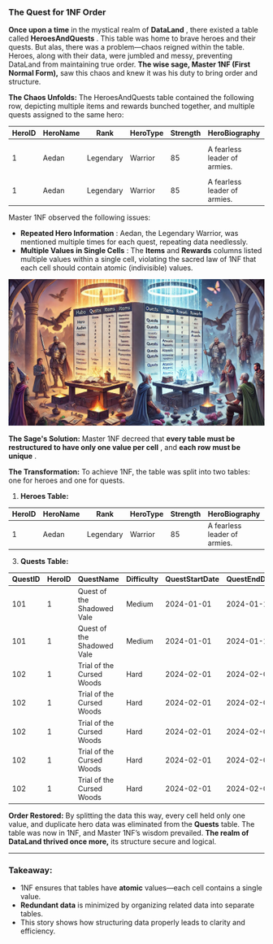 
### **The Quest for 1NF Order**

**Once upon a time** in the mystical realm of  **DataLand** , there existed a table called  **HeroesAndQuests** . This table was home to brave heroes and their quests. But alas, there was a problem—chaos reigned within the table. Heroes, along with their data, were jumbled and messy, preventing DataLand from maintaining true order. **The wise sage, Master 1NF (First Normal Form),** saw this chaos and knew it was his duty to bring order and structure.

**The Chaos Unfolds:**
The HeroesAndQuests table contained the following row, depicting multiple items and rewards bunched together, and multiple quests assigned to the same hero:

| HeroID | HeroName | Rank      | HeroType | Strength | HeroBiography                | HeroExperience | QuestID | QuestName                  | Difficulty | QuestStartDate | QuestEndDate | QuestDuration | Items               | Rewards                           |
| ------ | -------- | --------- | -------- | -------- | ---------------------------- | -------------- | ------- | -------------------------- | ---------- | -------------- | ------------ | ------------- | ------------------- | --------------------------------- |
| 1      | Aedan    | Legendary | Warrior  | 85       | A fearless leader of armies. | 1200 XP        | 101     | Quest of the Shadowed Vale | Medium     | 2024-01-01     | 2024-01-10   | 9             | Sword, Shield       | Amulet of Light, Ring of Vitality |
| 1      | Aedan    | Legendary | Warrior  | 85       | A fearless leader of armies. | 1200 XP        | 102     | Trial of the Cursed Woods  | Hard       | 2024-02-01     | 2024-02-07   | 6             | Healing Potion (x5) | Ring of Vitality                  |

Master 1NF observed the following issues:

* **Repeated Hero Information** : Aedan, the Legendary Warrior, was mentioned multiple times for each quest, repeating data needlessly.
* **Multiple Values in Single Cells** : The **Items** and **Rewards** columns listed multiple values within a single cell, violating the sacred law of 1NF that each cell should contain atomic (indivisible) values.

![1731517533633](image/quest_log/1731517533633.png)

**The Sage's Solution:**
Master 1NF decreed that  **every table must be restructured to have only one value per cell** , and  **each row must be unique** .

**The Transformation:**
To achieve 1NF, the table was split into two tables: one for heroes and one for quests.

1. **Heroes Table:**

| HeroID | HeroName | Rank      | HeroType | Strength | HeroBiography                | HeroExperience |
| ------ | -------- | --------- | -------- | -------- | ---------------------------- | -------------- |
| 1      | Aedan    | Legendary | Warrior  | 85       | A fearless leader of armies. | 1200 XP        |

3. **Quests Table:**

| QuestID | HeroID | QuestName                  | Difficulty | QuestStartDate | QuestEndDate | QuestDuration | Item                | Reward           |
   | ------- | ------ | -------------------------- | ---------- | -------------- | ------------ | ------------- | ------------------- | ---------------- |
   | 101     | 1      | Quest of the Shadowed Vale | Medium     | 2024-01-01     | 2024-01-10   | 9             | Sword               | Amulet of Light  |
   | 101     | 1      | Quest of the Shadowed Vale | Medium     | 2024-01-01     | 2024-01-10   | 9             | Shield              | Ring of Vitality |
   | 102     | 1      | Trial of the Cursed Woods  | Hard       | 2024-02-01     | 2024-02-07   | 6             | Healing Potion (x1) | Ring of Vitality |
   | 102     | 1      | Trial of the Cursed Woods  | Hard       | 2024-02-01     | 2024-02-07   | 6             | Healing Potion (x2) | NULL             |
   | 102     | 1      | Trial of the Cursed Woods  | Hard       | 2024-02-01     | 2024-02-07   | 6             | Healing Potion (x3) | NULL             |
   | 102     | 1      | Trial of the Cursed Woods  | Hard       | 2024-02-01     | 2024-02-07   | 6             | Healing Potion (x4) | NULL             |
   | 102     | 1      | Trial of the Cursed Woods  | Hard       | 2024-02-01     | 2024-02-07   | 6             | Healing Potion (x5) | NULL             |

**Order Restored:**
By splitting the data this way, every cell held only one value, and duplicate hero data was eliminated from the **Quests** table. The table was now in 1NF, and Master 1NF’s wisdom prevailed. **The realm of DataLand thrived once more,** its structure secure and logical.

---

### Takeaway:

* 1NF ensures that tables have **atomic** values—each cell contains a single value.
* **Redundant data** is minimized by organizing related data into separate tables.
* This story shows how structuring data properly leads to clarity and efficiency.
